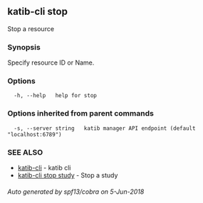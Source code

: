 ## katib-cli stop

Stop a resource

### Synopsis

Specify resource ID or Name.

### Options

```
  -h, --help   help for stop
```

### Options inherited from parent commands

```
  -s, --server string   katib manager API endpoint (default "localhost:6789")
```

### SEE ALSO

* [katib-cli](katib-cli.md)	 - katib cli
* [katib-cli stop study](katib-cli_stop_study.md)	 - Stop a study

###### Auto generated by spf13/cobra on 5-Jun-2018
